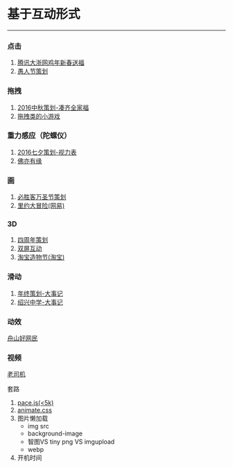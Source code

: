 # 基于互动形式

---
### 点击
1. [腾讯大浙网鸡年新春送福](http://mat1.gtimg.com/zj/yuwanli/dzw1702/product/index.html)
2. [愚人节策划](http://zj.qq.com/zt2017/April2017/index.htm)

### 拖拽
1. [2016中秋策划-凑齐全家福](http://zj.qq.com/zt2016/zqqjf/index.htm)
2. [拖拽类的小游戏](http://zj.qq.com/money/ywl_zhoushan_game.htm)

### 重力感应（陀螺仪）
1. [2016七夕策划-视力表](http://zj.qq.com/money/ywl_qixi_game.htm)
2. [佛亦有缘](http://zj.qq.com/money/ywl_fyyy.htm)

### 画
1. [必胜客万圣节策划](http://zj.qq.com/money/ywl_game_halloween.htm)
2. [里约大冒险(网易)](http://d.news.163.com/active/2232636/olympic.html)

### 3D
1. [四周年策划](http://zj.qq.com/money/ywl_dzw_four.htm)
2. [双屏互动](http://mat1.gtimg.com/zj/yuwanli/dzw1706/paperplanes/index.html?id=100057)
3. [淘宝造物节(淘宝)](http://show.im20.com.cn/zwj/)

### 滑动
1. [年终策划-大事记](http://zj.qq.com/zt2016/2016hz/index.htm)
2. [绍兴中学-大事记](http://zj.qq.com/money/ywl_shaoxing_birth_test.htm)

### 动效
[舟山好网民](http://zj.qq.com/money/ywl_zhoushan_test.htm)

### 视频
[老司机](http://zj.qq.com/zt2016/video6_2/index.htm)

套路
1. [pace.js(<5k)](http://github.hubspot.com/pace/docs/welcome/)
2. [animate.css](https://daneden.github.io/animate.css/)
3. 图片懒加载
    - img src
    - background-image
    - 智图VS tiny png VS imgupload
    - webp
4. 开机时间

          
